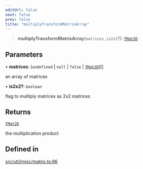 ```yaml
---
editUrl: false
next: false
prev: false
title: "multiplyTransformMatrixArray"
---
```


> **multiplyTransformMatrixArray**(`matrices`, `is2x2`?): [`TMat2D`](/api/type-aliases/tmat2d/)

## Parameters

• **matrices**: (`undefined` \| `null` \| `false` \| [`TMat2D`](/api/type-aliases/tmat2d/))[]

an array of matrices

• **is2x2?**: `boolean`

flag to multiply matrices as 2x2 matrices

## Returns

[`TMat2D`](/api/type-aliases/tmat2d/)

the multiplication product

## Defined in

[src/util/misc/matrix.ts:96](https://github.com/fabricjs/fabric.js/blob/v6.0.0-rc4/src/util/misc/matrix.ts#L96)
